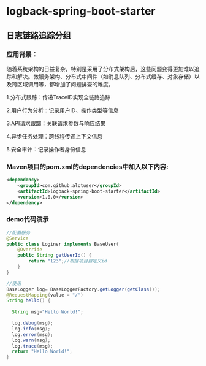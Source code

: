 # logback-spring-boot-starter
## 日志链路追踪分组

### 应用背景：

随着系统架构的日益复杂，特别是采用了分布式架构后，这些问题变得更加难以追踪和解决。微服务架构、分布式中间件（如消息队列、分布式缓存、对象存储）以及跨区域调用等，都增加了问题排查的难度。

1.分布式跟踪：传递TraceID实现全链路追踪

2.用户行为分析：记录用户ID、操作类型等信息

3.API请求跟踪：关联请求参数与响应结果

4.异步任务处理：跨线程传递上下文信息

5.安全审计：记录操作者身份信息
 


### Maven项目的pom.xml的dependencies中加入以下内容:
``` xml
<dependency>
    <groupId>com.github.alotuser</groupId>
    <artifactId>logback-spring-boot-starter</artifactId>
    <version>1.0.0</version>
</dependency>
```
### demo代码演示
``` java
//配置服务
@Service
public class Loginer implements BaseUser{
	@Override
	public String getUserId() {
		return "123";//根据项目自定义id
	}
}

//使用
BaseLogger log= BaseLoggerFactory.getLogger(getClass());
@RequestMapping(value = "/")
String hello() {
    	
  String msg="Hello World!";

  log.debug(msg);
  log.info(msg);
  log.error(msg);
  log.warn(msg);
  log.trace(msg);
  return "Hello World!";
}



```


